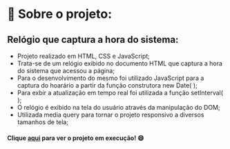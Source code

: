 
# 📒 Sobre o projeto:


##  Relógio que captura a hora do sistema:
   * Projeto realizado em HTML, CSS e JavaScript;
   * Trata-se de um relógio exibido no documento HTML que captura a hora do sistema que acessou a página;
   * Para o desenvolvimento do mesmo foi utilizado JavaScript para a captura do hoarário a partir da função construtora new Date( );
   * Para exbir a atualização em tempo real foi utilizada a função setInterval( );
   * O relógio é exibido na tela do usuário através da manipulação do DOM;
   * Utilizada media query para tornar o projeto responsivo a diversos tamanhos de tela;

#### Clique [aqui](https://rackelberbet.github.io/relogio/) para ver o projeto em execução! 😄
    



